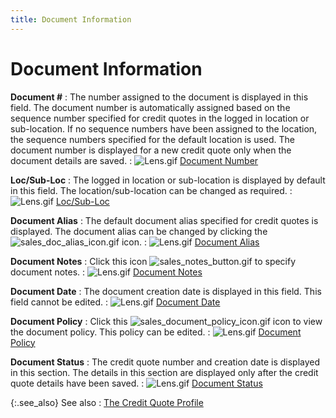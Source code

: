 ```yaml
---
title: Document Information
---
```


# Document Information


**Document #**
: The number assigned to the document is displayed  in this field. The document number is automatically assigned based on  the sequence number specified for credit quotes in the logged in location  or sub-location. If no sequence numbers have been assigned to the location,  the sequence numbers specified for the default location is used. The document  number is displayed for a new credit quote only when the document details  are saved.
: ![Lens.gif]({{site.sp_baseurl}}/img/lens.gif) [Document  Number]({{site.sp_baseurl}}/sales-ret-docs/sales-ret-doc/contents/doc-info/document_number_document_information_sales_return_document_content.html)


**Loc/Sub-Loc**
: The logged in location or sub-location is displayed  by default in this field. The location/sub-location can be changed as  required.
: ![Lens.gif]({{site.sp_baseurl}}/img/lens.gif) [Loc/Sub-Loc]({{site.sp_baseurl}}/sales-ret-docs/sales-ret-doc/contents/tab-details/dtls-info/other/department_document_information_sales_return_document_content.html)


**Document Alias**
: The default document alias specified for credit  quotes is displayed. The document alias can be changed by clicking the  ![sales_doc_alias_icon.gif]({{site.sp_baseurl}}/img/sales_doc_alias_icon.gif) icon.
: ![Lens.gif]({{site.sp_baseurl}}/img/lens.gif) [Document  Alias]({{site.sp_baseurl}}/sales-ret-docs/sales-ret-doc/contents/doc-info/document_alias_document_information_sales_return_document_content.html)


**Document Notes**
: Click this icon ![sales_notes_button.gif]({{site.sp_baseurl}}/img/sales_notes_button.gif) to specify document  notes.
: ![Lens.gif]({{site.sp_baseurl}}/img/lens.gif) [Document  Notes]({{site.sp_baseurl}}/sales-ret-docs/sales-ret-doc/contents/doc-info/document_notes_document_information_sales_return_document_content.html)


**Document Date**
: The document creation date is displayed in this  field. This field cannot be edited.
: ![Lens.gif]({{site.sp_baseurl}}/img/lens.gif) [Document  Date]({{site.sp_baseurl}}/sales-ret-docs/sales-ret-doc/contents/doc-info/document_date_document_information_sales_return_document_content.html)


**Document Policy**
: Click this ![sales_document_policy_icon.gif]({{site.sp_baseurl}}/img/sales_document_policy_icon.gif) icon to view the document  policy. This policy can be edited.
: ![Lens.gif]({{site.sp_baseurl}}/img/lens.gif) [Document  Policy]({{site.sp_baseurl}}/sales-ret-docs/sales-ret-doc/contents/doc-info/document_policy_document_information_sales_return_document_content.html)


**Document Status**
: The credit quote number and creation date is displayed  in this section. The details in this section are displayed only after  the credit quote details have been saved.
: ![Lens.gif]({{site.sp_baseurl}}/img/lens.gif) [Document  Status]({{site.sp_baseurl}}/sales-ret-docs/sales-ret-doc/contents/tab-details/dtls-info/other/document_status.html)


{:.see_also}
See also
: [The Credit  Quote Profile]({{site.sp_baseurl}}/sales-ret-docs/credit-quotes/create-a-new-credit-quote/the_credit_quote_profile.html)
